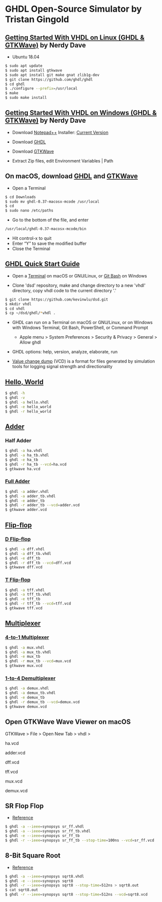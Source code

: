 # GHDL Open-Source Simulator by Tristan Gingold

## [Getting Started With VHDL on Linux (GHDL & GTKWave)](https://www.youtube.com/watch?v=dvLeDNbXfFw) by Nerdy Dave
  * Ubuntu 18.04
```sh
$ sudo apt update
$ sudo apt install gtkwave
$ sudo apt install git make gnat zlib1g-dev
$ git clone https://github.com/ghdl/ghdl
$ cd ghdl
$ ./configure --prefix=/usr/local
$ make
$ sudo make install
```
## [Getting Started With VHDL on Windows (GHDL & GTKWave)](https://www.youtube.com/watch?v=H2GyAIYwZbw) by Nerdy Dave

* Download [Notepad++](https://en.wikipedia.org/wiki/Notepad%2B%2B) Installer: [Current Version](https://notepad-plus-plus.org/)
  
* Download [GHDL](https://github.com/ghdl/ghdl/releases)

* Download [GTKWave](https://sourceforge.net/projects/gtkwave/files)

* Extract Zip files, edit Environment Variables | Path

## On macOS, download [GHDL](https://github.com/ghdl/ghdl/releases) and [GTKWave](https://sourceforge.net/projects/gtkwave/files)

* Open a Terminal
```sh
$ cd Downloads
$ sudo mv ghdl-0.37-macosx-mcode /usr/local
$ cd
$ sudo nano /etc/paths
```
* Go to the bottom of the file, and enter
```sh
/usr/local/ghdl-0.37-macosx-mcode/bin
```
* Hit control-x to quit
* Enter “Y” to save the modified buffer
* Close the Terminal

## [GHDL Quick Start Guide](https://ghdl.readthedocs.io/en/stable/using/QuickStartGuide.html)

* Open a [Terminal](https://en.wikipedia.org/wiki/Terminal_(macOS)) on macOS or GNU/Linux, or [Git Bash](https://gitforwindows.org/) on Windows

* Clone 'dsd' repository, make and change directory to a new 'vhdl' directory, copy vhdl code to the current directory '.'
```sh
$ git clone https://github.com/kevinwlu/dsd.git
$ mkdir vhdl
$ cd vhdl
$ cp ~/dsd/ghdl/*vhdl .
```
* GHDL can run on a Terminal on macOS or GNU/Linux, or on Windows with Windows Terminal, Git Bash, PowerShell, or Command Prompt

  * Apple menu > System Preferences > Security & Privacy > General > Allow ghdl

* GHDL options: help, version, analyze, elaborate, run
* [Value change dump](https://en.wikipedia.org/wiki/Value_change_dump) (VCD) is a format for files generated by simulation tools for logging signal strength and directionality

## [Hello, World](https://en.wikipedia.org/wiki/%22Hello,_World!%22_program)
```sh
$ ghdl -h
$ ghdl -v
$ ghdl -a hello.vhdl
$ ghdl -e hello_world
$ ghdl -r hello_world
```
## [Adder](https://en.wikipedia.org/wiki/Adder_(electronics))

### Half Adder
```sh
$ ghdl -a ha.vhdl
$ ghdl -a ha_tb.vhdl
$ ghdl -e ha_tb
$ ghdl -r ha_tb --vcd=ha.vcd
$ gtkwave ha.vcd
```
### [Full Adder](http://ghdl.free.fr/ghdl/A-full-adder.html)
```sh
$ ghdl -a adder.vhdl
$ ghdl -a adder_tb.vhdl
$ ghdl -e adder_tb
$ ghdl -r adder_tb --vcd=adder.vcd
$ gtkwave adder.vcd
```
## [Flip-flop](https://en.wikipedia.org/wiki/Flip-flop_(electronics))

### [D Flip-flop](https://electronicstopper.blogspot.com/2017/07/d-flip-flop-in-vhdl-with-testbench.html)
```sh
$ ghdl -a dff.vhdl
$ ghdl -a dff_tb.vhdl
$ ghdl -e dff_tb
$ ghdl -r dff_tb --vcd=dff.vcd
$ gtkwave dff.vcd
```
### [T Flip-flop](https://electronicstopper.blogspot.com/2017/07/t-flip-flop-in-vhdl-with-testbench.html)
```sh
$ ghdl -a tff.vhdl
$ ghdl -a tff_tb.vhdl
$ ghdl -e tff_tb
$ ghdl -r tff_tb --vcd=tff.vcd
$ gtkwave tff.vcd
```
## [Multiplexer](https://en.wikipedia.org/wiki/Multiplexer)

### [4-to-1 Multiplexer](https://allaboutfpga.com/vhdl-4-to-1-mux-multiplexer)
```sh
$ ghdl -a mux.vhdl
$ ghdl -a mux_tb.vhdl
$ ghdl -e mux_tb
$ ghdl -r mux_tb --vcd=mux.vcd
$ gtkwave mux.vcd
```
### [1-to-4 Demultiplexer](https://allaboutfpga.com/vhdl-code-for-1-to-4-demux)
```sh
$ ghdl -a demux.vhdl
$ ghdl -a demux_tb.vhdl
$ ghdl -e demux_tb
$ ghdl -r demux_tb --vcd=demux.vcd
$ gtkwave demux.vcd
```
## Open GTKWave Wave Viewer on macOS

GTKWave > File > Open New Tab > vhdl >

ha.vcd

adder.vcd

dff.vcd

tff.vcd

mux.vcd

demux.vcd

## SR Flop Flop
* [Reference](https://technobyte.org/vhdl-code-flip-flops-behavioral/)
```sh
$ ghdl -a --ieee=synopsys sr_ff.vhdl
$ ghdl -a --ieee=synopsys sr_ff_tb.vhdl
$ ghdl -e --ieee=synopsys sr_ff_tb
$ ghdl -r --ieee=synopsys sr_ff_tb --stop-time=100ns --vcd=sr_ff.vcd
```

## 8-Bit Square Root
* [Reference](https://www.csee.umbc.edu/portal/help/VHDL/samples/samples.shtml#sqrt8)
```sh
$ ghdl -a --ieee=synopsys sqrt8.vhdl
$ ghdl -e --ieee=synopsys sqrt8
$ ghdl -r --ieee=synopsys sqrt8 --stop-time=512ns > sqrt8.out
$ cat sqrt8.out
$ ghdl -r --ieee=synopsys sqrt8 --stop-time=512ns --vcd=sqrt8.vcd
```
